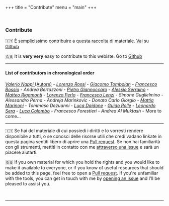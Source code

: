 +++
title = "Contribute"
menu = "main"
+++

&nbsp;

### Contribute

🇮🇹 È semplicissimo contribuire a questa raccolta di materiale. Vai su [Github](https://github.com/tit8/polimi-elettronica)

🇬🇧 It is **very very** easy to contribute to this webiste. Go to [Github](https://github.com/tit8/polimi-elettronica)

* * *

#### List of contributors in chronological order

[_Valerio Nappi_ (Autore)](https://github.com/valerionew) - [_Lorenzo Rossi_](https://github.com/lorossi) - [_Giacomo Tombolan_](https://github.com/giachi00) - [_Francesco Bossio_](https://github.com/bossiof) - _Andrea Bertazzoni_ - [_Pietro Giannoccaro_](https://github.com/PietroG51) - [_Alessio Serraino_](https://github.com/serrainoalessio) - [_Matteo Rigamonti_](https://github.com/Overlord2410) - [_Lorenzo Perlo_](https://github.com/TIT8) - [_Francesco Lenzi_](https://github.com/FraLenzi) - _Simone Guglielmino_ - _Alessandro Perna_ - _Andreja Marinkovic_ - _Donato Carlo Giorgio_ - [_Mattia Marinoni_](https://github.com/RhinopithecusRoxellana) - _Tommaso Dezuanni_ - [_Luca Daidone_](https://github.com/Luca452) - [_Guido Rolle_](https://github.com/homeless-sushi) - [_Leonardo Sera_](https://github.com/leonardosera) - [_Luca Colombo_](https://github.com/Lucaxc) - _Francesco Forestieri_ - _Andrea Al Muktash_ - More to come...

* * *

🇮🇹 Se hai del materiale di cui possiedi i diritti e lo vorresti rendere disponibile a tutti, o se conosci delle risorse utili che credi vadano linkate in questa pagina sentiti libero di aprire una [Pull request](https://github.com/tit8/polimi-elettronica/pulls). Se non hai familiarità con gli strumenti, mettiti in contatto con me [attraverso una issue](https://github.com/tit8/polimi-elettronica/issues) e sarà un piacere aiutarti.  

🇬🇧 If you own material for which you hold the rights and you would like to make it available to everyone, or if you know of useful resources that should be added to this page, feel free to open a [Pull request](https://github.com/tit8/polimi-elettronica/pulls). If you're unfamiliar with the tools, you can get in touch with me by [opening an issue](https://github.com/tit8/polimi-elettronica/issues) and I'll be pleased to assist you.

&nbsp;

* * *